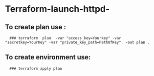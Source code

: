 # Terraform-launch-httpd-

## To create plan use : 
      ### terraform  plan  -var "access_key=Yourkey" -var "secretkey=YourKey" -var "private_key_path=PathOfKey"  -out plan .
   
## To create environment use: 
      ### terraform apply plan
